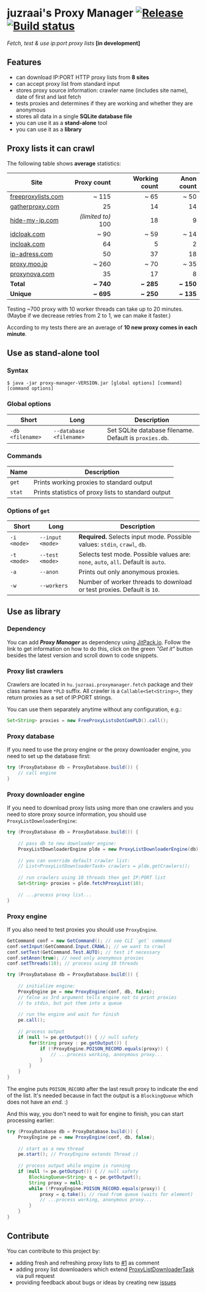 # juzraai's Proxy Manager [![Release](https://jitpack.io/v/juzraai/proxy-manager.svg)](https://jitpack.io/#juzraai/proxy-manager) [![Build status](https://travis-ci.org/juzraai/proxy-manager.svg)](https://travis-ci.org/juzraai/proxy-manager)

*Fetch, test &amp; use ip:port proxy lists* **[in development]**



## Features



* can download IP:PORT HTTP proxy lists from **8 sites**
* can accept proxy list from standard input
* stores proxy source information: crawler name (includes site name), date of first and last fetch
* tests proxies and determines if they are working and whether they are anonymous
* stores all data in a single **SQLite database file**
* you can use it as a **stand-alone** tool
* you can use it as a **library**



## Proxy lists it can crawl



The following table shows **average** statistics:

Site | Proxy count | Working count | Anon count
-----|------------:|--------------:|-----------:
[freeproxylists.com](http://www.freeproxylists.com/anon.php)              | ~ 115 | ~ 65 | ~ 50
[gatherproxy.com](http://gatherproxy.com/proxylist/anonymity/?t=Elite)    |    25 |   14 |   14
[hide-my-ip.com](https://www.hide-my-ip.com/proxylist.shtml) | *(limited to)* 100 |   18 |    9
[idcloak.com](http://www.idcloak.com/proxylist/free-proxy-ip-list.html)   |  ~ 90 | ~ 59 | ~ 14
[incloak.com](https://incloak.com/proxy-list/)                            |    64 |    5 |    2
[ip-adress.com](http://www.ip-adress.com/proxy_list/?k=time&d=desc)       |    50 |   37 |   18
[proxy.moo.jp](http://proxy.moo.jp/?u=90)                                 | ~ 260 | ~ 70 | ~ 35
[proxynova.com](http://www.proxynova.com/proxy-server-list/)              |    35 |   17 |    8
**Total**  | **~ 740** | **~ 285** | **~ 150**
**Unique** | **~ 695** | **~ 250** | **~ 135**

Testing ~700 proxy with 10 worker threads can take up to 20 minutes. (Maybe if we decrease retries from 2 to 1, we can make it faster.)

According to my tests there are an average of **10 new proxy comes in each minute**.



## Use as stand-alone tool



### Syntax

`$ java -jar proxy-manager-VERSION.jar [global options] [command] [command options]`



### Global options

Short            | Long                    | Description
-----------------|-------------------------|------------
`-db <filename>` | `--database <filename>` | Set SQLite database filename. Default is `proxies.db`.



### Commands

Name   | Description
-------|------------
`get`  | Prints working proxies to standard output
`stat` | Prints statistics of proxy lists to standard output



### Options of `get`

Short             | Long                    | Description
------------------|-------------------------|------------
`-i <mode>`       | `--input <mode>`        | **Required.** Selects input mode. Possible values: `stdin`, `crawl`, `db`.
`-t <mode>`       | `--test <mode>`         | Selects test mode. Possible values are: `none`, `auto`, `all`. Default is `auto`.
`-a`              | `--anon`                | Prints out only anonymous proxies.
`-w`              | `--workers`             | Number of worker threads to download or test proxies. Default is `10`.



## Use as library



### Dependency

You can add ***Proxy Manager*** as dependency using [JitPack.io](https://jitpack.io/#juzraai/toolbox). Follow the link to get information on how to do this, click on the green *"Get it"* button besides the latest version and scroll down to code snippets.



### Proxy list crawlers

Crawlers are located in `hu.juzraai.proxymanager.fetch` package and their class names have `*PLD` suffix. All crawler is a `Callable<Set<String>>`, they return proxies as a set of IP:PORT strings.

You can use them separately anytime without any configuration, e.g.:

```java
Set<String> proxies = new FreeProxyListsDotComPLD().call();
```



### Proxy database

If you need to use the proxy engine or the proxy downloader engine, you need to set up the database first:

```java
try (ProxyDatabase db = ProxyDatabase.build()) {
	// call engine
}
```



### Proxy downloader engine

If you need to download proxy lists using more than one crawlers and you need to store proxy source information, you should use `ProxyListDownloaderEngine`:

```java
try (ProxyDatabase db = ProxyDatabase.build()) {
	
	// pass db to new downloader engine:
	ProxyListDownloaderEngine plde = new ProxyListDownloaderEngine(db);
	
	// you can override default crawler list:
	// List<ProxyListDownloaderTask> crawlers = plde.getCrawlers();
	
	// run crawlers using 10 threads then get IP:PORT list
	Set<String> proxies = plde.fetchProxyList(10);
	
	// ...process proxy list...
}
```



### Proxy engine

If you also need to test proxies you should use `ProxyEngine`.


```java
GetCommand conf = new GetCommand(); // see CLI `get` command
conf.setInput(GetCommand.Input.CRAWL); // we want to crawl
conf.setTest(GetCommand.Test.AUTO); // test if necessary
conf.setAnon(true); // need only anonymous proxies
conf.setThreads(10); // process using 10 threads

try (ProxyDatabase db = ProxyDatabase.build()) {
	
	// initialize engine:
	ProxyEngine pe = new ProxyEngine(conf, db, false);
	// false as 3rd argument tells engine not to print proxies
	// to stdin, but put them into a queue
	
	// run the engine and wait for finish
	pe.call();
	
	// process output
	if (null != pe.getOutput()) { // null safety
		for(String proxy : pe.getOutput()) {
			if (!ProxyEngine.POISON_RECORD.equals(proxy)) {
				// ...process working, anonymous proxy...
			}
		}
	}
}
```

The engine puts `POISON_RECORD` after the last result proxy to indicate the end of the list. It's needed because in fact the output is a `BlockingQueue` which does not have an *end*. :)
 
And this way, you don't need to wait for engine to finish, you can start processing earlier:

```java
try (ProxyDatabase db = ProxyDatabase.build()) {
	ProxyEngine pe = new ProxyEngine(conf, db, false);
	
	// start as a new thread
	pe.start(); // ProxyEngine extends Thread ;)
	
	// process output while engine is running
	if (null != pe.getOutput()) { // null safety
		BlockingQueue<String> q = pe.getOutput();
		String proxy = null;
		while (!ProxyEngine.POISON_RECORD.equals(proxy)) {
			proxy = q.take(); // read from queue (waits for element)
			// ...process working, anonymous proxy...
		}
	}	
}
```



## Contribute



You can contribute to this project by:

* adding fresh and refreshing proxy lists to [#1](https://github.com/juzraai/proxy-manager/issues/1) as comment
* adding proxy list downloaders which extend [ProxyListDownloaderTask](https://github.com/juzraai/proxy-manager/blob/master/src/main/java/hu/juzraai/proxymanager/fetch/ProxyListDownloaderTask.java) via pull request
* providing feedback about bugs or ideas by creating new [issues](https://github.com/juzraai/proxy-manager/issues/)

